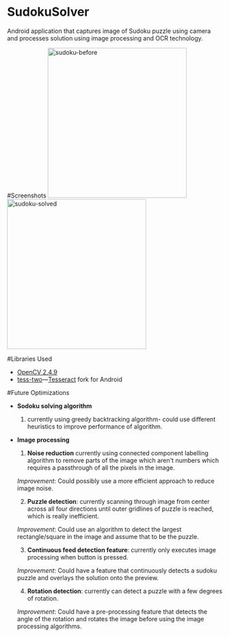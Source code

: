 SudokuSolver
============

Android application that captures image of Sudoku puzzle using camera and processes solution using image processing and OCR technology. 


#Screenshots
<img src="https://raw.githubusercontent.com/ErnestWong/SudokuSolver/master/img/sudoku-before.png"
alt="sudoku-before" width="325" height="350"/>
<img src="https://raw.githubusercontent.com/ErnestWong/SudokuSolver/master/img/sudoku-after.png"
alt="sudoku-solved" width="325" height="350"/>

#Libraries Used
* [OpenCV 2.4.9](http://opencv.org/)
* [tess-two](https://github.com/rmtheis/tess-two)—[Tesseract](https://code.google.com/p/tesseract-ocr/) fork for Android

#Future Optimizations
* <b>Sodoku solving algorithm</b>
  1. currently using greedy backtracking algorithm- could use different heuristics to improve performance of algorithm.
  

* <b>Image processing</b>
  1. <b>Noise reduction</b> 
    currently using connected component labelling algorithm to remove parts of the image which aren't numbers which requires a passthrough of all the pixels in the image.

    *Improvement*: Could possibly use a more efficient approach to reduce image noise.
  
  2. <b>Puzzle detection</b>: currently scanning through image from center across all four directions until outer gridlines of puzzle is reached, which is really inefficient. 
    
    *Improvement*: Could use an algorithm to detect the largest rectangle/square in the image and assume that to be the puzzle.
  
  3. <b>Continuous feed detection feature</b>: currently only executes image processing when button is pressed. 
    
    *Improvement*: Could have a feature that continuously detects a sudoku puzzle and overlays the solution onto the preview.
  
  4. <b>Rotation detection</b>: currently can detect a puzzle with a few degrees of rotation. 
  
    *Improvement*: Could have a pre-processing feature that detects the angle of the rotation and rotates the image before using the image processing algorithms. 
